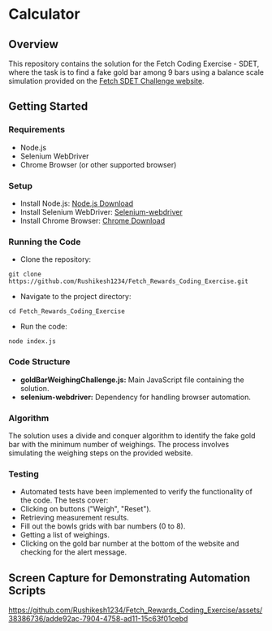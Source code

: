# Calculator

## Overview
This repository contains the solution for the Fetch Coding Exercise - SDET, where the task is to find a fake gold bar among 9 bars using a balance scale simulation provided on the [Fetch SDET Challenge website](http://sdetchallenge.fetch.com/).

## Getting Started

### Requirements
* Node.js
* Selenium WebDriver
* Chrome Browser (or other supported browser)

### Setup
* Install Node.js: [Node.js Download](https://nodejs.org/en)
* Install Selenium WebDriver: [Selenium-webdriver](https://www.npmjs.com/package/selenium-webdriver)
* Install Chrome Browser: [Chrome Download](https://www.google.com/chrome/)

### Running the Code
* Clone the repository:
```
git clone https://github.com/Rushikesh1234/Fetch_Rewards_Coding_Exercise.git
```
* Navigate to the project directory:
```
cd Fetch_Rewards_Coding_Exercise
```
* Run the code:
```
node index.js
```

### Code Structure
* **goldBarWeighingChallenge.js:** Main JavaScript file containing the solution.
* **selenium-webdriver:** Dependency for handling browser automation.

### Algorithm
The solution uses a divide and conquer algorithm to identify the fake gold bar with the minimum number of weighings. The process involves simulating the weighing steps on the provided website.

### Testing
* Automated tests have been implemented to verify the functionality of the code. The tests cover:
* Clicking on buttons ("Weigh", "Reset").
* Retrieving measurement results.
* Fill out the bowls grids with bar numbers (0 to 8).
* Getting a list of weighings.
* Clicking on the gold bar number at the bottom of the website and checking for the alert message.

## Screen Capture for Demonstrating Automation Scripts

https://github.com/Rushikesh1234/Fetch_Rewards_Coding_Exercise/assets/38386736/adde92ac-7904-4758-ad11-15c63f01cebd
